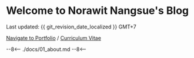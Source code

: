 # Welcome to Norawit Nangsue's Blog

Last updated: {{ git_revision_date_localized }} GMT+7

[Navigate to Portfolio](02_portfolio.md) / [Curriculum Vitae](artifacts/CV.pdf)

--8<--
./docs/01_about.md
--8<--